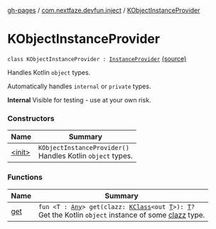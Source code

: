 [gh-pages](../../index.md) / [com.nextfaze.devfun.inject](../index.md) / [KObjectInstanceProvider](./index.md)

# KObjectInstanceProvider

`class KObjectInstanceProvider : `[`InstanceProvider`](../-instance-provider/index.md) [(source)](https://github.com/NextFaze/dev-fun/tree/master/devfun/src/main/java/com/nextfaze/devfun/inject/InstanceProviders.kt#L98)

Handles Kotlin `object` types.

Automatically handles `internal` or `private` types.

**Internal**
Visible for testing - use at your own risk.

### Constructors

| Name | Summary |
|---|---|
| [&lt;init&gt;](-init-.md) | `KObjectInstanceProvider()`<br>Handles Kotlin `object` types. |

### Functions

| Name | Summary |
|---|---|
| [get](get.md) | `fun <T : `[`Any`](https://kotlinlang.org/api/latest/jvm/stdlib/kotlin/-any/index.html)`> get(clazz: `[`KClass`](https://kotlinlang.org/api/latest/jvm/stdlib/kotlin.reflect/-k-class/index.html)`<out `[`T`](get.md#T)`>): `[`T`](get.md#T)`?`<br>Get the Kotlin `object` instance of some [clazz](get.md#com.nextfaze.devfun.inject.KObjectInstanceProvider$get(kotlin.reflect.KClass((com.nextfaze.devfun.inject.KObjectInstanceProvider.get.T)))/clazz) type. |
